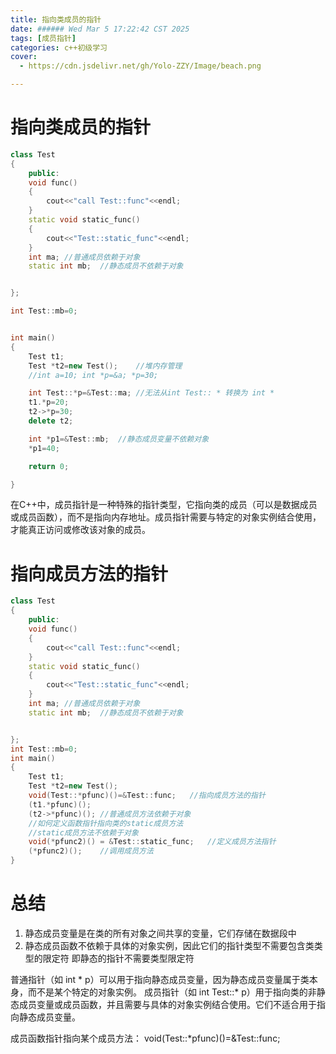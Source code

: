 ```yaml
---
title: 指向类成员的指针
date: ###### Wed Mar 5 17:22:42 CST 2025
tags: [成员指针]
categories: c++初级学习
cover: 
  - https://cdn.jsdelivr.net/gh/Yolo-ZZY/Image/beach.png

---
```


# 指向类成员的指针
``` C++
class Test
{
    public:
    void func()
    {
        cout<<"call Test::func"<<endl;
    }
    static void static_func()
    {
        cout<<"Test::static_func"<<endl;
    }
    int ma; //普通成员依赖于对象
    static int mb;  //静态成员不依赖于对象


};

int Test::mb=0;


int main()
{
    Test t1;
    Test *t2=new Test();    //堆内存管理
    //int a=10; int *p=&a; *p=30;

    int Test::*p=&Test::ma; //无法从int Test:: * 转换为 int *
    t1.*p=20;
    t2->*p=30;
    delete t2;

    int *p1=&Test::mb;  //静态成员变量不依赖对象
    *p1=40;

    return 0;

}

```
在C++中，成员指针是一种特殊的指针类型，它指向类的成员（可以是数据成员或成员函数），而不是指向内存地址。成员指针需要与特定的对象实例结合使用，才能真正访问或修改该对象的成员。

# 指向成员方法的指针
``` c++
class Test
{
    public:
    void func()
    {
        cout<<"call Test::func"<<endl;
    }
    static void static_func()
    {
        cout<<"Test::static_func"<<endl;
    }
    int ma; //普通成员依赖于对象
    static int mb;  //静态成员不依赖于对象


};
int Test::mb=0;
int main()
{
    Test t1;
    Test *t2=new Test();
    void(Test::*pfunc)()=&Test::func;   //指向成员方法的指针
    (t1.*pfunc)();
    (t2->*pfunc)(); //普通成员方法依赖于对象
    //如何定义函数指针指向类的static成员方法
    //static成员方法不依赖于对象
    void(*pfunc2)() = &Test::static_func;   //定义成员方法指针
    (*pfunc2)();    //调用成员方法
}
```

# 总结
1. 静态成员变量是在类的所有对象之间共享的变量，它们存储在数据段中
2. 静态成员函数不依赖于具体的对象实例，因此它们的指针类型不需要包含类类型的限定符
即静态的指针不需要类型限定符

普通指针（如 int * p）可以用于指向静态成员变量，因为静态成员变量属于类本身，而不是某个特定的对象实例。
成员指针（如 int Test::* p）用于指向类的非静态成员变量或成员函数，并且需要与具体的对象实例结合使用。它们不适合用于指向静态成员变量。

成员函数指针指向某个成员方法：
void(Test::*pfunc)()=&Test::func;